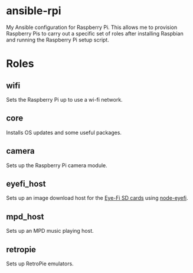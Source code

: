 ansible-rpi
======

My Ansible configuration for Raspberry Pi. This allows me to provision Raspberry Pis to carry out a specific set of roles after installing Raspbian and running the Raspberry Pi setup script.

# Roles

## wifi
Sets the Raspberry Pi up to use a wi-fi network.

## core
Installs OS updates and some useful packages.

## camera
Sets up the Raspberry Pi camera module.

## eyefi_host
Sets up an image download host for the [Eye-Fi SD cards](http://www.eyefi.com/) using [node-eyefi](https://github.com/komola/node-eyefi).

## mpd_host
Sets up an MPD music playing host.

## retropie
Sets up RetroPie emulators.
